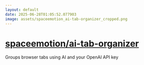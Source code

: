 ```yaml
---
layout: default
date: 2025-06-28T01:05:52.077903
image: assets/spaceemotion_ai-tab-organizer_cropped.png
---
```


# [spaceemotion/ai-tab-organizer](https://github.com/spaceemotion/ai-tab-organizer)

Groups browser tabs using AI and your OpenAI API key
